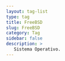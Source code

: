 ```yaml
---
layout: tag-list
type: tag
title: FreeBSD
slug: FreeBSD
category: Tag
sidebar: false
description: >
   Sistema Operativo.
---
```

